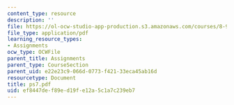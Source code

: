 ```yaml
---
content_type: resource
description: ''
file: https://ol-ocw-studio-app-production.s3.amazonaws.com/courses/8-942-cosmology-fall-2001/ef8447def89ed19fe12a5c1a7c239eb7_ps7.pdf
file_type: application/pdf
learning_resource_types:
- Assignments
ocw_type: OCWFile
parent_title: Assignments
parent_type: CourseSection
parent_uid: e22e23c9-066d-0773-f421-33eca45ab16d
resourcetype: Document
title: ps7.pdf
uid: ef8447de-f89e-d19f-e12a-5c1a7c239eb7
---
```

